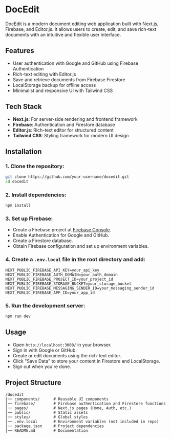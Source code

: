 # DocEdit

DocEdit is a modern document editing web application built with Next.js, Firebase, and Editor.js. It allows users to create, edit, and save rich-text documents with an intuitive and flexible user interface.

## Features
- User authentication with Google and GitHub using Firebase Authentication
- Rich-text editing with Editor.js
- Save and retrieve documents from Firebase Firestore
- LocalStorage backup for offline access
- Minimalist and responsive UI with Tailwind CSS

## Tech Stack
- **Next.js**: For server-side rendering and frontend framework
- **Firebase**: Authentication and Firestore database
- **Editor.js**: Rich-text editor for structured content
- **Tailwind CSS**: Styling framework for modern UI design

## Installation

### 1. Clone the repository:
```sh
git clone https://github.com/your-username/docedit.git
cd docedit
```

### 2. Install dependencies:
```sh
npm install
```

### 3. Set up Firebase:
- Create a Firebase project at [Firebase Console](https://console.firebase.google.com/).
- Enable Authentication for Google and GitHub.
- Create a Firestore database.
- Obtain Firebase configuration and set up environment variables.

### 4. Create a `.env.local` file in the root directory and add:
```env
NEXT_PUBLIC_FIREBASE_API_KEY=your_api_key
NEXT_PUBLIC_FIREBASE_AUTH_DOMAIN=your_auth_domain
NEXT_PUBLIC_FIREBASE_PROJECT_ID=your_project_id
NEXT_PUBLIC_FIREBASE_STORAGE_BUCKET=your_storage_bucket
NEXT_PUBLIC_FIREBASE_MESSAGING_SENDER_ID=your_messaging_sender_id
NEXT_PUBLIC_FIREBASE_APP_ID=your_app_id
```

### 5. Run the development server:
```sh
npm run dev
```

## Usage
- Open `http://localhost:3000/` in your browser.
- Sign in with Google or GitHub.
- Create or edit documents using the rich-text editor.
- Click "Save Data" to store your content in Firestore and LocalStorage.
- Sign out when you're done.

## Project Structure
```
/docedit
│── components/      # Reusable UI components
│── firebase/        # Firebase authentication and Firestore functions
│── pages/           # Next.js pages (Home, Auth, etc.)
│── public/          # Static assets
│── styles/          # Global styles
│── .env.local       # Environment variables (not included in repo)
│── package.json     # Project dependencies
│── README.md        # Documentation
```
